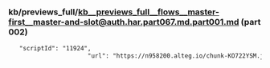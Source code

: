 ### kb/previews_full/kb__previews_full__flows__master-first__master-and-slot@auth.har.part067.md.part001.md (part 002)

```md
   "scriptId": "11924",
                      "url": "https://n958200.alteg.io/chunk-KO722YSM.js
```

```
